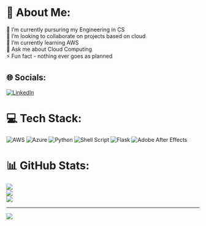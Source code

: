 # 💫 About Me:
🔭 I’m currently pursuring my Engineering in CS <br>👯 I’m looking to collaborate on projects based on cloud<br>🌱 I’m currently learning AWS <br>💬 Ask me about Cloud Computing<br>⚡ Fun fact - nothing ever goes as planned


## 🌐 Socials:
[![LinkedIn](https://img.shields.io/badge/LinkedIn-%230077B5.svg?logo=linkedin&logoColor=white)](https://linkedin.com/in/zhenkar-gowda-k-p-30909a267) 

# 💻 Tech Stack:
![AWS](https://img.shields.io/badge/AWS-%23FF9900.svg?style=for-the-badge&logo=amazon-aws&logoColor=white) ![Azure](https://img.shields.io/badge/azure-%230072C6.svg?style=for-the-badge&logo=microsoftazure&logoColor=white) ![Python](https://img.shields.io/badge/python-3670A0?style=for-the-badge&logo=python&logoColor=ffdd54) ![Shell Script](https://img.shields.io/badge/shell_script-%23121011.svg?style=for-the-badge&logo=gnu-bash&logoColor=white) ![Flask](https://img.shields.io/badge/flask-%23000.svg?style=for-the-badge&logo=flask&logoColor=white) ![Adobe After Effects](https://img.shields.io/badge/Adobe%20After%20Effects-9999FF.svg?style=for-the-badge&logo=Adobe%20After%20Effects&logoColor=white)
# 📊 GitHub Stats:
![](https://github-readme-stats.vercel.app/api?username=Zhenkar&theme=react&hide_border=false&include_all_commits=false&count_private=false)<br/>
![](https://github-readme-streak-stats.herokuapp.com/?user=Zhenkar&theme=react&hide_border=false)<br/>
![](https://github-readme-stats.vercel.app/api/top-langs/?username=Zhenkar&theme=react&hide_border=false&include_all_commits=false&count_private=false&layout=compact)

---
[![](https://visitcount.itsvg.in/api?id=Zhenkar&icon=0&color=0)](https://visitcount.itsvg.in)

<!-- Proudly created with GPRM ( https://gprm.itsvg.in ) -->
